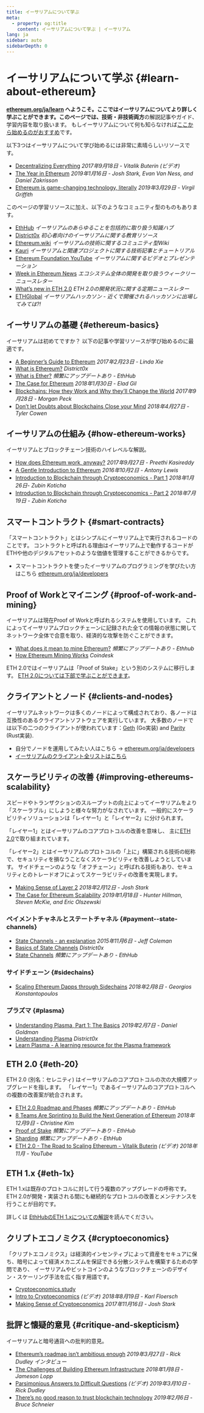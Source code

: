 ```yaml
---
title: イーサリアムについて学ぶ
meta:
  - property: og:title
    content: イーサリアムについて学ぶ | イーサリアム
lang: ja
sidebar: auto
sidebarDepth: 0
---
```


# イーサリアムについて学ぶ {#learn-about-ethereum}

**[ethereum.org/ja/learn](/ja/learn/) へようこそ。ここではイーサリアムについてより詳しく学ぶことができます。**このページでは、技術・非技術**両方**の解説記事やガイド、学習内容を取り扱います。 もしイーサリアムについて何も知らなければ[ここから始めるのがおすすめ](/ja/beginners/)です。

以下3つはイーサリアムについて学び始めるには非常に素晴らしいリソースです。

- [Decentralizing Everything](https://www.youtube.com/watch?v=WSN5BaCzsbo&feature=youtu.be) *2017年9月18日 - Vitalik Buterin (ビデオ)*
- [The Year in Ethereum](https://medium.com/@jjmstark/the-year-in-ethereum-87a17d6f8276) *2019年1月16日 - Josh Stark, Evan Van Ness, and Daniel Zakrisson*
- [Ethereum is game-changing technology, literally](https://medium.com/@virgilgr/ethereum-is-game-changing-technology-literally-d67e01a01cf8) *2019年3月29日 - Virgil Griffith*

このページの学習リソースに加え、以下のようなコミュニティ型のものもあります。

- [EthHub](https://docs.ethhub.io) *イーサリアムのあらゆることを包括的に取り扱う知識ハブ*
- [District0x](https://education.district0x.io/general-topics/understanding-ethereum/) *初心者向けのイーサリアムに関する教育リソース*
- [Ethereum.wiki](https://ethereum.wiki) *イーサリアムの技術に関するコミュニティ型Wiki*
- [Kauri](https://kauri.io) *イーサリアムと関連プロジェクトに関する技術記事とチュートリアル*
- [Ethereum Foundation YouTube](https://www.youtube.com/channel/UCNOfzGXD_C9YMYmnefmPH0g) *イーサリアムに関するビデオとプレゼンテーション*
- [Week in Ethereum News](https://weekinethereumnews.com/) *エコシステム全体の開発を取り扱うウィークリーニュースレター*
- [What’s new in ETH 2.0](https://notes.ethereum.org/c/Sk8Zs--CQ) *ETH 2.0の開発状況に関する定期ニュースレター*
- [ETHGlobal](https://ethglobal.co) *イーサリアムハッカソン - 近くで開催されるハッカソンに出場してみては?!*

## イーサリアムの基礎 {#ethereum-basics}

イーサリアムは初めてですか？ 以下の記事や学習リソースが学び始めるのに最適です。

- [A Beginner’s Guide to Ethereum](https://blog.coinbase.com/a-beginners-guide-to-ethereum-46dd486ceecf) *2017年2月23日 - Linda Xie*
- [What is Ethereum?](https://education.district0x.io/general-topics/understanding-ethereum/what-is-ethereum/) *District0x*
- [What is Ether?](https://docs.ethhub.io/ethereum-basics/what-is-ether/) *頻繁にアップデートあり - EthHub*
- [The Case for Ethereum](http://blog.eladgil.com/2018/01/the-case-for-ethereum.html) *2018年1月30日 - Elad Gil*
- [Blockchains: How they Work and Why they’ll Change the World](https://spectrum.ieee.org/computing/networks/blockchains-how-they-work-and-why-theyll-change-the-world) *2017年9月28日 - Morgan Peck*
- [Don’t let Doubts about Blockchains Close your Mind](https://www.bloomberg.com/opinion/articles/2018-04-27/blockchains-warrant-skepticism-but-keep-an-open-mind) *2018年4月27日 - Tyler Cowen*

## イーサリアムの仕組み {#how-ethereum-works}

イーサリアムとブロックチェーン技術のハイレベルな解説。

- [How does Ethereum work, anyway?](https://medium.com/@preethikasireddy/how-does-ethereum-work-anyway-22d1df506369) *2017年9月27日 - Preethi Kasireddy*
- [A Gentle Introduction to Ethereum](https://bitsonblocks.net/2016/10/02/gentle-introduction-ethereum/) *2016年10月2日 - Antony Lewis*
- [Introduction to Blockchain through Cryptoeconomics - Part 1](https://blockchainatberkeley.blog/introduction-to-blockchain-through-cryptoeconomics-part-1-bitcoin-369f245067f9) *2018年1月26日- Zubin Koticha*
- [Introduction to Blockchain through Cryptoeconomics - Part 2](https://medium.com/mechanism-labs/introduction-to-bitcoin-through-cryptoeconomics-part-2-proof-of-work-and-nakamoto-consensus-1252f6a6c012) *2018年7月19日 - Zubin Koticha*

## スマートコントラクト {#smart-contracts}

「スマートコントラクト」とはシンプルにイーサリアム上で実行されるコードのことです。 コントラクトと呼ばれる理由はイーサリアム上で動作するコードがETHや他のデジタルアセットのような価値を管理することができるからです。

- スマートコントラクトを使ったイーサリアムのプログラミングを学びたい方はこちら [ethereum.org/ja/developers](/ja/developers/)

## Proof of Workとマイニング {#proof-of-work-and-mining}

イーサリアムは現在Proof of Workと呼ばれるシステムを使用しています。 これによってイーサリアムブロックチェーンに記録された全ての情報の状態に関してネットワーク全体で合意を取り、経済的な攻撃を防ぐことができます。

- [What does it mean to mine Ethereum?](https://docs.ethhub.io/using-ethereum/mining/) *頻繁にアップデートあり - Ethhub*
- [How Ethereum Mining Works](https://www.coindesk.com/information/ethereum-mining-works) *Coindesk*

ETH 2.0ではイーサリアムは「Proof of Stake」という別のシステムに移行します。 [ETH 2.0については下部で学ぶことができます](#eth-2-0)。

## クライアントとノード {#clients-and-nodes}

イーサリアムネットワークは多くのノードによって構成されており、各ノードは互換性のあるクライアントソフトウェアを実行しています。 大多数のノードでは以下の二つのクライアントが使われています：[Geth](https://geth.ethereum.org/) (Go実装) and [Parity](https://www.parity.io/ethereum/) (Rust実装).

- 自分でノードを運用してみたい人はこちら → [ethereum.org/ja/developers](/ja/developers/#クライアントとノードの運用)
- [イーサリアムのクライアント全リストはこちら](https://github.com/ConsenSys/ethereum-developer-tools-list#ethereum-clients)

## スケーラビリティの改善 {#improving-ethereums-scalability}

スピードやトランザクションのスループットの向上によってイーサリアムをより「スケーラブル」にしようと様々な努力がなされています。 一般的にスケーラビリティソリューションは「レイヤー1」と「レイヤー2」に分けられます。

「レイヤー1」とはイーサリアムのコアプロトコルの改善を意味し、 主に[ETH 2.0](#eth-2-0)で取り組まれています。

「レイヤー2」とはイーサリアムのプロトコルの「上に」構築される技術の総称で、セキュリティを損なうことなくスケーラビリティを改善しようとしています。 サイドチェーンのような「オフチェーン」と呼ばれる技術もあり、セキュリティとのトレードオフによってスケーラビリティの改善を実現します。

- [Making Sense of Layer 2](https://medium.com/l4-media/making-sense-of-ethereums-layer-2-scaling-solutions-state-channels-plasma-and-truebit-22cb40dcc2f4) *2018年2月12日 - Josh Stark*
- [The Case for Ethereum Scalability](https://medium.com/connext/the-case-for-ethereum-scalability-d2a8035f880f) *2019年1月18日 - Hunter Hillman, Steven McKie, and Eric Olszewski*

### ペイメントチャネルとステートチャネル {#payment--state-channels}

- [State Channels - an explanation](https://www.jeffcoleman.ca/state-channels/) *2015年11月6日 - Jeff Coleman*
- [Basics of State Channels](https://education.district0x.io/general-topics/understanding-ethereum/basics-state-channels/) *District0x*
- [State Channels](https://docs.ethhub.io/ethereum-roadmap/layer-2-scaling/state-channels/) *頻繁にアップデートあり - EthHub*

### サイドチェーン {#sidechains}

- [Scaling Ethereum Dapps through Sidechains](https://medium.com/loom-network/dappchains-scaling-ethereum-dapps-through-sidechains-f99e51fff447) *2018年2月8日 - Georgios Konstantopoulos*

### プラズマ {#plasma}

- [Understanding Plasma, Part 1: The Basics](https://www.theblockcrypto.com/2019/02/07/understanding-plasma-part-1-the-basics/) *2019年2月7日 - Daniel Goldman*
- [Understanding Plasma](https://education.district0x.io/general-topics/understanding-ethereum/understanding-plasma/) *District0x*
- [Learn Plasma - A learning resource for the Plasma framework](https://www.learnplasma.org/en/)

## ETH 2.0 {#eth-20}

ETH 2.0 (別名：セレニティ) はイーサリアムのコアプロトコルの次の大規模アップグレードを指します。 「レイヤー1」であるイーサリアムのコアプロトコルへの複数の改善案が統合されます。

- [ETH 2.0 Roadmap and Phases](https://docs.ethhub.io/ethereum-roadmap/ethereum-2.0/eth-2.0-phases/) *頻繁にアップデートあり - EthHub*
- [8 Teams Are Sprinting to Build the Next Generation of Ethereum](https://www.coindesk.com/next-gen-buidlers-the-8-teams-working-on-ethereum-2-0) *2018年12月9日 - Christine Kim*
- [Proof of Stake](https://docs.ethhub.io/ethereum-roadmap/ethereum-2.0/proof-of-stake/) *頻繁にアップデートあり - EthHub*
- [Sharding](https://docs.ethhub.io/ethereum-roadmap/ethereum-2.0/sharding/) *頻繁にアップデートあり - EthHub*
- [ETH 2.0 - The Road to Scaling Ethereum - Vitalik Buterin](https://youtu.be/kCVpDrlVesA) *(ビデオ) 2018年11月 - YouTube*

## ETH 1.x {#eth-1x}

ETH 1.xは既存のプロトコルに対して行う複数のアップグレードの呼称です。 ETH 2.0が開発・実装される間にも継続的なプロトコルの改善とメンテナンスを行うことが目的です。

詳しくは [EthHubのETH 1.xについての解説](https://docs.ethhub.io/ethereum-roadmap/ethereum-1.x/)を読んでください。

## クリプトエコノミクス {#cryptoeconomics}

「クリプトエコノミクス」は経済的インセンティブによって資産をセキュアに保ち、暗号によって経済メカニズムを保証できる分散システムを構築するための学問であり、 イーサリアムやビットコインのようなブロックチェーンのデザイン・スケーリング手法を広く指す用語です。

- [Cryptoeconomics.study](https://cryptoeconomics.study/)
- [Intro to Cryptoeconomics](https://www.youtube.com/watch?v=F0FCI8GxO5I) *(ビデオ) 2018年8月19日 - Karl Floersch*
- [Making Sense of Cryptoeconomics](https://medium.com/l4-media/making-sense-of-cryptoeconomics-5edea77e4e8d) *2017年11月16日 - Josh Stark*

## 批評と懐疑的意見 {#critique-and-skepticism}

イーサリアムと暗号通貨への批判的意見。

- [Ethereum’s roadmap isn’t ambitious enough](https://decryptmedia.com/6136/vulcanize-rick-dudley-ethereum-roadmap-makerdao-polkadot) *2019年3月27日 - Rick Dudley インタビュー*
- [The Challenges of Building Ethereum Infrastructure](https://medium.com/@lopp/the-challenges-of-building-ethereum-infrastructure-87e443e47a4b) *2018年1月8日 - Jameson Lopp*
- [Parsimonious Answers to Difficult Questions](https://www.youtube.com/watch?v=GOkSg0BuSdw&feature=youtu.be) *(ビデオ) 2019年3月10日 - Rick Dudley*
- [There’s no good reason to trust blockchain technology](https://www.wired.com/story/theres-no-good-reason-to-trust-blockchain-technology/) *2019年2月6日 - Bruce Schneier*